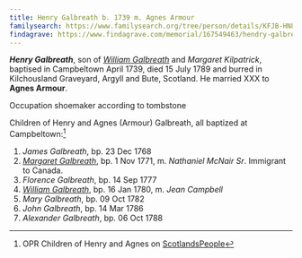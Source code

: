 ```yaml
---
title: Henry Galbreath b. 1739 m. Agnes Armour
familysearch: https://www.familysearch.org/tree/person/details/KFJB-HN8
findagrave: https://www.findagrave.com/memorial/167549463/hendry-galbreath
---
```

***Henry Galbreath***, son of *[William Galbreath](galbreath-william-1701.md)* and *Margaret Kilpatrick*, baptised in Campbeltown April 1739, died  15 July 1789 and burred in Kilchousland Graveyard, Argyll and Bute, Scotland.  He married XXX to **Agnes Armour**.

Occupation shoemaker according to tombstone

Children of Henry and Agnes (Armour) Galbreath, all baptized at Campbeltown:[^children]

1. *James Galbreath*, bp. 23 Dec 1768
2. *[Margaret Galbreath](galbreath-margaret-1771.md)*, bp. 1 Nov 1771, m. *Nathaniel McNair Sr*.  Immigrant to Canada.
3. *Florence Galbreath*, bp. 14 Sep 1777
4. *[William Galbreath](galbreath-william-1780.md)*, bp. 16 Jan 1780, m. *Jean Campbell*
5. *Mary Galbreath*, bp. 09 Oct 1782
6. *John Galbreath*, bp. 14 Mar 1786
7. *Alexander Galbreath*, bp. 06 Oct 1788

[^children]: OPR Children of Henry and Agnes on [ScotlandsPeople](https://www.scotlandspeople.gov.uk/record-results?search_type=people&event=%28B%20OR%20C%20OR%20S%29&record_type%5B0%5D=opr_births&church_type=Old%20Parish%20Registers&dl_cat=church&dl_rec=church-births-baptisms&surname=galbreath&surname_so=syn&forename_so=syn&from_year=1760&to_year=1790&parent_names=galbreath&parent_names_so=fuzzy&parent_name_two=armour&parent_name_two_so=fuzzy&county=ARGYLL&record=Church%20of%20Scotland%20%28old%20parish%20registers%29%20Roman%20Catholic%20Church%20Other%20churches&rd_real_name%5B0%5D=CAMPBELTOWN%20%28LANDWARD%29%20OR%20CAMPBELTOWN%20%28BURGH%29%20OR%20CAMPBELTOWN&rd_display_name%5B0%5D=CAMPBELTOWN%20%28LANDWARD%29%7CCAMPBELTOWN%20%28BURGH%29%7CCAMPBELTOWN_CAMPBELTOWN&rd_label%5B0%5D=CAMPBELTOWN&rd_name%5B0%5D=CAMPBELTOWN%20%2ALANDWARD%2A%20OR%20CAMPBELTOWN%20%2ABURGH%2A%20OR%20CAMPBELTOWN&sort=asc&order=Date&field=year)
